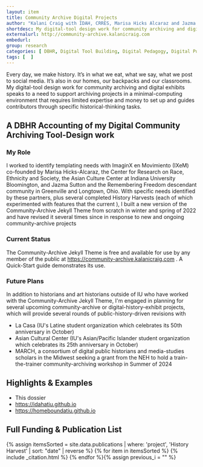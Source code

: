 ```yaml
---
layout: item
title: Community Archive Digital Projects
author: "Kalani Craig with IDAH, CRRES, Marisa Hicks Alcaraz and Jazma Sutton"
shortdesc: My digital-tool design work for community archiving and digital exhibits speaks to a need to support archiving projects in a minimal-computing environment that requires limited expertise and money to set up and guides contributors through specific historical-thinking tasks. 
externalurl: http://community-archive.kalanicraig.com
embedurl: 
group: research
categories: [ DBHR, Digital Tool Building, Digital Pedagogy, Digital Public History ]
tags: [  ]
---
```


Every day, we make history. It’s in what we eat, what we say, what we post to social media. It’s also in our homes, our backpacks and our classrooms. My digital-tool design work for community archiving and digital exhibits speaks to a need to support archiving projects in a minimal-computing environment that requires limited expertise and money to set up and guides contributors through specific historical-thinking tasks. 

## A DBHR Accounting of my Digital Community Archiving Tool-Design work

### My Role

I worked to identify templating needs with ImaginX en Movimiento (IXeM) co-founded by Marisa Hicks-Alcaraz, the Center for Research on Race, Ethnicity and Society, the Asian Culture Center at Indiana University Bloomington, and Jazma Sutton and the Remembering Freedom descendant community in Greenville and Longtown, Ohio. With specific needs identified by these partners, plus several completed History Harvests (each of which experimented with features that the current ), I built a new version of the Community-Archive Jekyll Theme from scratch in winter and spring of 2022 and have revised it several times since in response to new and ongoing community-archive projects

### Current Status

The Community-Archive Jekyll Theme is free and available for use by any member of the public at https://community-archive.kalanicraig.com . A Quick-Start guide demonstrates its use.

### Future Plans

In addition to historians and art historians outside of IU who have worked with the Community-Archive Jekyll Theme, I'm engaged in planning for several upcoming community-archive or digital-history-exhibit projects, which will provide several rounds of public-history-driven revisions with
- La Casa (IU's Latine student organization which celebrates its 50th anniversary in October)
- Asian Cultural Center (IU's Asian/Pacific Islander student organization which celebrates its 25th anniversary in October)
- MARCH, a consortium of digital public historians and media-studies scholars in the Midwest seeking a grant from the NEH to hold a train-the-trainer community-archiving workshop in Summer of 2024

## Highlights & Examples

- This dossier
- https://idahatiu.github.io
- https://homeboundatiu.github.io

## Full Funding & Publication List

<div class="posts grid-container">
{% assign itemsSorted = site.data.publications | where: 'project', 'History Harvest' | sort: "date" | reverse %}
{% for item in itemsSorted %}
{% include _citation.html %}
{% endfor %}{% assign previous_i = "" %}
